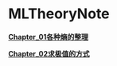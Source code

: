 # MLTheoryNote

**[Chapter_01各种熵的整理](https://github.com/hjyCoder/MLTheoryNote/blob/master/Chapter_01%E5%90%84%E7%A7%8D%E7%86%B5%E7%9A%84%E6%95%B4%E7%90%86/%E5%90%84%E7%A7%8D%E7%86%B5%E7%9A%84%E7%90%86%E8%A7%A3Entropy.pdf)**

**[Chapter_02求极值的方式](https://github.com/hjyCoder/MLTheoryNote/blob/master/Chapter_02%E6%B1%82%E6%9E%81%E5%80%BC%E7%9A%84%E6%96%B9%E5%BC%8F/%E5%90%84%E7%A7%8D%E6%A2%AF%E5%BA%A6%E4%BC%98%E5%8C%96%E7%AE%97%E6%B3%95.pdf)**

